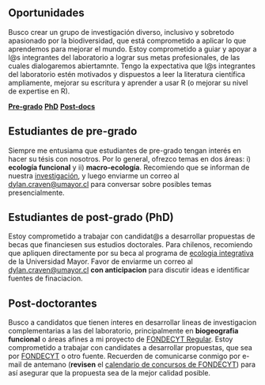 ## Oportunidades      

Busco crear un grupo de investigación diverso, inclusivo y sobretodo apasionado por la biodiversidad, 
que está comprometido a aplicar lo que aprendemos para mejorar el mundo. Estoy comprometido 
a guiar y apoyar a l@s integrantes del laboratorio a lograr sus metas profesionales, de las 
cuales dialogaremos abiertamnte. Tengo la expectativa que l@s integrantes del laboratorio estén 
motivados y dispuestos a leer la literatura científica ampliamente, mejorar su escritura y 
aprender a usar R (o mejorar su nivel de expertise en R).  

[**Pre-grado**](#Estudiantes-de-pre-grado) [**PhD**](#Estudiantes-de-post-grado) [**Post-docs**](#Post-doctorantes)

## Estudiantes de pre-grado  

Siempre me entusiama que estudiantes de pre-grado tengan interés en hacer su tésis con nosotros. 
Por lo general, ofrezco temas en dos áreas: i) **ecología funcional** y 
ii) **macro-ecología**. Recomiendo que se informan de nuestra [investigación](/research), y
luego enviarme un correo al <dylan.craven@umayor.cl> para conversar sobre posibles temas 
presencialmente.  

## Estudiantes de post-grado (PhD) 

Estoy comprometido a trabajar con candidat@s a desarrollar propuestas de becas que financiesen 
sus estudios doctorales. Para chilenos, recomiendo que apliquen directamente por su beca al 
programa de [ecologia integrativa](https://www.umayor.cl/postgradomayor/20007?programa=doctorado-en-ecologia-integrativa-(santiago)&medio=20007) de la Universidad Mayor. Favor de enviarme un correo al <dylan.craven@umayor.cl> 
**con anticipacion** para discutir ideas e identificar fuentes de finaciacion.   

## Post-doctorantes  

Busco a candidatos que tienen interes en desarrollar lineas de investigacion complementarias a
las del laboratorio, principalmente en **biogeografia funcional** o áreas afines a mi proyecto 
de [FONDECYT Regular](/research). Estoy comprometido a trabajar con candidates a desarrollar propuestas, que sea
por [FONDECYT](https://www.anid.cl/concursos/concurso/?id=281) o otro fuente. Recuerden de
 comunicarse conmigo por e-mail de antemano (**revisen** el [calendario de concursos de FONDECYT](https://www.conicyt.cl/fondecyt/2019/12/18/conoce-el-calendario-de-concursos-fondecyt-2020/))
 para así asegurar que la propuesta sea de la mejor calidad posible.  
 
 




